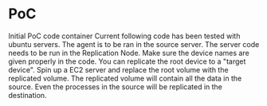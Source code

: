 # PoC
Initial PoC code container
Current following code has been tested with ubuntu servers.
The agent is to be ran in the source server. The server code needs to be run in the Replication Node. Make sure the device names are given properly in the code. You can replicate the root device to a "target device". Spin up a EC2 server and replace the root volume with the replicated volume. The replicated volume will contain all the data in the source. Even the processes in the source will be replicated in the destination.